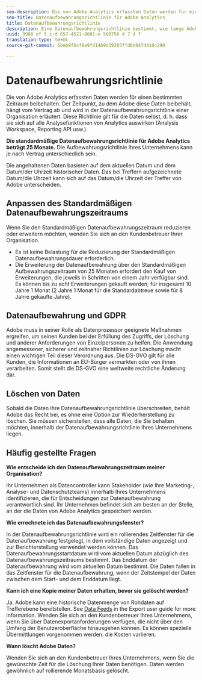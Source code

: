 ```yaml
---
seo-description: Die von Adobe Analytics erfassten Daten werden für einen bestimmten Zeitraum beibehalten. Der Zeitpunkt, zu dem Adobe diese Daten beibehält, hängt vom Vertrag ab und wird in der Datenaufbewahrungsrichtlinie einer Organisation erläutert.
seo-title: Datenaufbewahrungsrichtlinie für Adobe Analytics
title: Datenaufbewahrungsrichtlinie
description: Eine Datenaufbewahrungsrichtlinie bestimmt, wie lange Adobe Ihre Daten speichert.
uuid: 9988 ef 5 c-d 657-4521-8601-e 508756 d 7 d 7
translation-type: tm+mt
source-git-commit: 6beb8f6cf8a9fd1469d39303ffd8d047d410c290

---
```



# Datenaufbewahrungsrichtlinie

Die von Adobe Analytics erfassten Daten werden für einen bestimmten Zeitraum beibehalten. Der Zeitpunkt, zu dem Adobe diese Daten beibehält, hängt vom Vertrag ab und wird in der Datenaufbewahrungsrichtlinie einer Organisation erläutert. Diese Richtlinie gilt für die Daten selbst, d. h. dass sie sich auf alle Analysefunktionen von Analytics auswirken (Analysis Workspace, Reporting API usw.).

**Die standardmäßige Datenaufbewahrungsrichtlinie für Adobe Analytics beträgt 25 Monate.** Die Aufbewahrungsrichtlinie Ihres Unternehmens kann je nach Vertrag unterschiedlich sein.

Die angehaltenen Daten basieren auf dem aktuellen Datum und dem Datum/der Uhrzeit historischer Daten. Das bei Treffern aufgezeichnete Datum/die Uhrzeit kann sich auf das Datum/die Uhrzeit der Treffer von Adobe unterscheiden.

## Anpassen des Standardmäßigen Datenaufbewahrungszeitraums

Wenn Sie den Standardmäßigen Datenaufbewahrungszeitraum reduzieren oder erweitern möchten, wenden Sie sich an den Kundenbetreuer Ihrer Organisation.

* Es ist keine Belastung für die Reduzierung der Standardmäßigen Datenaufbewahrungsdauer erforderlich.
* Die Erweiterung der Datenaufbewahrung über den Standardmäßigen Aufbewahrungszeitraum von 25 Monaten erfordert den Kauf von Erweiterungen, die jeweils in Schritten von einem Jahr verfügbar sind. Es können bis zu acht Erweiterungen gekauft werden, für insgesamt 10 Jahre 1 Monat (2 Jahre 1 Monat für die Standardabtreue sowie für 8 Jahre gekaufte Jahre).

## Datenaufbewahrung und GDPR

Adobe muss in seiner Rolle als Datenprozessor geeignete Maßnahmen ergreifen, um seinen Kunden bei der Erfüllung des Zugriffs, der Löschung und anderer Anforderungen von Einzelpersonen zu helfen. Die Anwendung angemessener, sicherer und zeitnaher Richtlinien zur Löschung macht einen wichtigen Teil dieser Verordnung aus. Die DS-GVO gilt für alle Kunden, die Informationen an EU-Bürger vermarkten oder von ihnen verarbeiten. Somit stellt die DS-GVO eine weltweite rechtliche Änderung dar.

## Löschen von Daten

Sobald die Daten Ihre Datenaufbewahrungsrichtlinie überschreiten, behält Adobe das Recht bei, es ohne eine Option zur Wiederherstellung zu löschen. Sie müssen sicherstellen, dass alle Daten, die Sie behalten möchten, innerhalb der Datenaufbewahrungsrichtlinie Ihres Unternehmens liegen.

## Häufig gestellte Fragen

**Wie entscheide ich den Datenaufbewahrungszeitraum meiner Organisation?**

Ihr Unternehmen als Datencontroller kann Stakeholder (wie Ihre Marketing-, Analyse- und Datenschutzteams) innerhalb Ihres Unternehmens identifizieren, die für Entscheidungen zur Datenaufbewahrung verantwortlich sind. Ihr Unternehmen befindet sich am besten an der Stelle, an der die Daten von Adobe Analytics gespeichert werden.

**Wie errechnete ich das Datenaufbewahrungsfenster?**

In der Datenaufbewahrungsrichtlinie wird ein rollierendes Zeitfenster für die Datenaufbewahrung festgelegt, in dem vollständige Daten angezeigt und zur Berichterstellung verwendet werden können. Das Datenaufbewahrungsstartdatum wird vom aktuellen Datum abzüglich des Datenaufbewahrungszeitraums bestimmt. Das Enddatum der Datenaufbewahrung wird vom aktuellen Datum bestimmt. Die Daten fallen in das Zeitfenster für die Datenaufbewahrung, wenn der Zeitstempel der Daten zwischen dem Start- und dem Enddatum liegt.

**Kann ich eine Kopie meiner Daten erhalten, bevor sie gelöscht werden?**

Ja. Adobe kann eine historische Datenmenge von Rohdaten auf Trefferebene bereitstellen. See [Data Feeds](../export/analytics-data-feed/c-getstarted/data-feed-overview.md) in the Export user guide for more information. Wenden Sie sich an den Kundenbetreuer Ihres Unternehmens, wenn Sie über Datenexportanforderungen verfügen, die nicht über den Umfang der Benutzeroberfläche hinausgehen können. Es können spezielle Übermittlungen vorgenommen werden. die Kosten variieren.

**Wann löscht Adobe Daten?**

Wenden Sie sich an den Kundenbetreuer Ihres Unternehmens, wenn Sie die gewünschte Zeit für die Löschung Ihrer Daten benötigen. Daten werden gewöhnlich auf rollierende Monatsbasis gelöscht.
